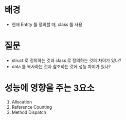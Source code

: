 # 배경
- 현재 Entity 를 정의할 때, class 를 사용

# 질문
- struct 로 정의하는 것과 class 로 정의하는 것의 차이가 있나?
- data 를 복사하는 것과 참조하는 것에 성능 차이가 있나?

# 성능에 영향을 주는 3요소
1. Allocation
2. Reference Counting
3. Method Dispatch



